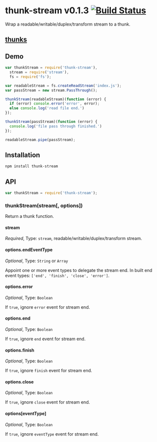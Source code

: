 thunk-stream v0.1.3 [![Build Status](https://travis-ci.org/zensh/thunk-stream.svg)](https://travis-ci.org/zensh/thunk-stream)
====
Wrap a readable/writable/duplex/transform stream to a thunk.

## [thunks](https://github.com/teambition/thunks)


## Demo

```js
var thunkStream = require('thunk-stream'),
  stream = require('stream'),
  fs = require('fs');

var readableStream = fs.createReadStream('index.js');
var passStream = new stream.PassThrough();

thunkStream(readableStream)(function (error) {
  if (error) console.error('error', error);
  else console.log('read file end.')
});

thunkStream(passStream)(function (error) {
  console.log('file pass through finished.')
});

readableStream.pipe(passStream);
```

## Installation

```bash
npm install thunk-stream
```

## API

```js
var thunkStream = require('thunk-stream');
```

### thunkStream(stream[, options])

Return a thunk function.

#### stream

*Required*, Type: `stream`, readable/writable/duplex/transform stream.

#### options.endEventType

*Optional*, Type: `String` or `Array`

Appoint one or more event types to delegate the stream end. In built end event types: `['end', 'finish', 'close', 'error']`.

#### options.error

*Optional*, Type: `Boolean`

If `true`, ignore `error` event for stream end.

#### options.end

*Optional*, Type: `Boolean`

If `true`, ignore `end` event for stream end.

#### options.finish

*Optional*, Type: `Boolean`

If `true`, ignore `finish` event for stream end.

#### options.close

*Optional*, Type: `Boolean`

If `true`, ignore `close` event for stream end.

#### options[eventType]

*Optional*, Type: `Boolean`

If `true`, ignore `eventType` event for stream end.
